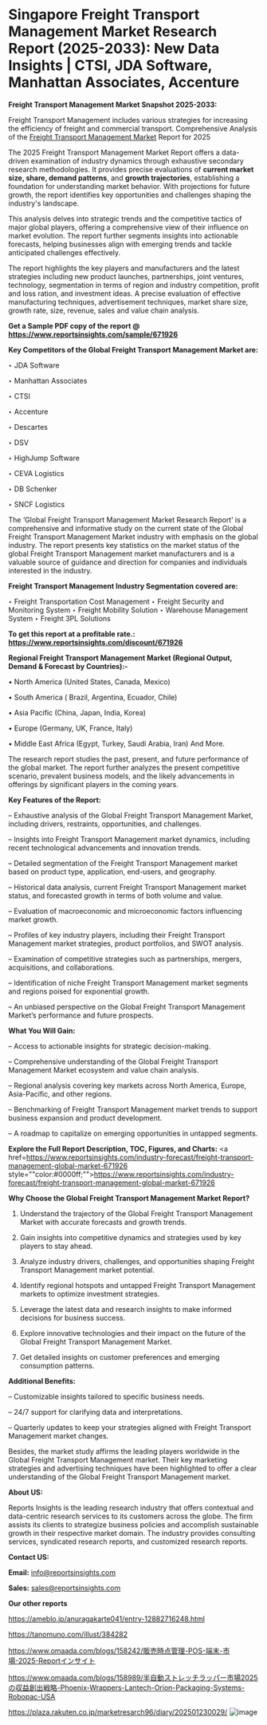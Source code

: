 # Singapore Freight Transport Management Market Research Report (2025-2033): New Data Insights | CTSI, JDA Software, Manhattan Associates, Accenture

<strong>Freight Transport Management Market Snapshot 2025-2033:</strong>

Freight Transport Management includes various strategies for increasing the efficiency of freight and commercial transport. Comprehensive Analysis of the <a href=https://www.reportsinsights.com/sample/671926>Freight Transport Management Market</a> Report for 2025

The 2025 Freight Transport Management Market Report offers a data-driven examination of industry dynamics through exhaustive secondary research methodologies. It provides precise evaluations of <strong>current market size, share, demand patterns</strong>, and <strong>growth trajectories</strong>, establishing a foundation for understanding market behavior. With projections for future growth, the report identifies key opportunities and challenges shaping the industry's landscape.

This analysis delves into strategic trends and the competitive tactics of major global players, offering a comprehensive view of their influence on market evolution. The report further segments insights into actionable forecasts, helping businesses align with emerging trends and tackle anticipated challenges effectively.

The report highlights the key players and manufacturers and the latest strategies including new product launches, partnerships, joint ventures, technology, segmentation in terms of region and industry competition, profit and loss ration, and investment ideas. A precise evaluation of effective manufacturing techniques, advertisement techniques, market share size, growth rate, size, revenue, sales and value chain analysis.

<strong>Get a Sample PDF copy of the report @ <a href=https://www.reportsinsights.com/sample/671926 style=color:#0000ff;>https://www.reportsinsights.com/sample/671926</a></strong>

<strong>Key Competitors of the Global Freight Transport Management Market are:</strong>

‣ JDA Software

‣ Manhattan Associates

‣ CTSI

‣ Accenture

‣ Descartes

‣ DSV

‣ HighJump Software

‣ CEVA Logistics

‣ DB Schenker

‣ SNCF Logistics

The ‘Global Freight Transport Management Market Research Report’ is a comprehensive and informative study on the current state of the Global Freight Transport Management Market industry with emphasis on the global industry. The report presents key statistics on the market status of the global Freight Transport Management market manufacturers and is a valuable source of guidance and direction for companies and individuals interested in the industry.

<strong>Freight Transport Management Industry Segmentation covered are:</strong>

‣ Freight Transportation Cost Management
‣ Freight Security and Monitoring System
‣ Freight Mobility Solution
‣ Warehouse Management System
‣ Freight 3PL Solutions

<strong>To get this report at a profitable rate.: <a href=https://www.reportsinsights.com/discount/671926 style=color:#0000ff;>https://www.reportsinsights.com/discount/671926</a></strong>

<strong>Regional Freight Transport Management Market (Regional Output, Demand &amp; Forecast by Countries):-</strong>

• North America (United States, Canada, Mexico)

• South America ( Brazil, Argentina, Ecuador, Chile)

• Asia Pacific (China, Japan, India, Korea)

• Europe (Germany, UK, France, Italy)

• Middle East Africa (Egypt, Turkey, Saudi Arabia, Iran) And More.

The research report studies the past, present, and future performance of the global market. The report further analyzes the present competitive scenario, prevalent business models, and the likely advancements in offerings by significant players in the coming years.

<strong>Key Features of the Report:</strong>

– Exhaustive analysis of the Global Freight Transport Management Market, including drivers, restraints, opportunities, and challenges.

– Insights into Freight Transport Management market dynamics, including recent technological advancements and innovation trends.

– Detailed segmentation of the Freight Transport Management market based on product type, application, end-users, and geography.

– Historical data analysis, current Freight Transport Management market status, and forecasted growth in terms of both volume and value.

– Evaluation of macroeconomic and microeconomic factors influencing market growth.

– Profiles of key industry players, including their Freight Transport Management market strategies, product portfolios, and SWOT analysis.

– Examination of competitive strategies such as partnerships, mergers, acquisitions, and collaborations.

– Identification of niche Freight Transport Management market segments and regions poised for exponential growth.

– An unbiased perspective on the Global Freight Transport Management Market’s performance and future prospects.

<strong>What You Will Gain:</strong>

– Access to actionable insights for strategic decision-making.

– Comprehensive understanding of the Global Freight Transport Management Market ecosystem and value chain analysis.

– Regional analysis covering key markets across North America, Europe, Asia-Pacific, and other regions.

– Benchmarking of Freight Transport Management market trends to support business expansion and product development.

– A roadmap to capitalize on emerging opportunities in untapped segments.

<strong>Explore the Full Report Description, TOC, Figures, and Charts:</strong>
<a href=https://www.reportsinsights.com/industry-forecast/freight-transport-management-global-market-671926 style=""color:#0000ff;"">https://www.reportsinsights.com/industry-forecast/freight-transport-management-global-market-671926</a>

<strong>Why Choose the Global Freight Transport Management Market Report?</strong>

1. Understand the trajectory of the Global Freight Transport Management Market with accurate forecasts and growth trends.

2. Gain insights into competitive dynamics and strategies used by key players to stay ahead.

3. Analyze industry drivers, challenges, and opportunities shaping Freight Transport Management market potential.

4. Identify regional hotspots and untapped Freight Transport Management markets to optimize investment strategies.

5. Leverage the latest data and research insights to make informed decisions for business success.

6. Explore innovative technologies and their impact on the future of the Global Freight Transport Management Market.

7. Get detailed insights on customer preferences and emerging consumption patterns.

<strong>Additional Benefits:</strong>

– Customizable insights tailored to specific business needs.

– 24/7 support for clarifying data and interpretations.

– Quarterly updates to keep your strategies aligned with Freight Transport Management market changes.

Besides, the market study affirms the leading players worldwide in the Global Freight Transport Management market. Their key marketing strategies and advertising techniques have been highlighted to offer a clear understanding of the Global Freight Transport Management market.

<strong><strong>About US</strong>:</strong>

Reports Insights is the leading research industry that offers contextual and data-centric research services to its customers across the globe. The firm assists its clients to strategize business policies and accomplish sustainable growth in their respective market domain. The industry provides consulting services, syndicated research reports, and customized research reports.

<strong>Contact US:</strong>

<p class=><b>Email:</b> <a href=mailto:info@reportsinsights.com>info@reportsinsights.com</a></p>
<p class=><b>Sales:</b> <a href=mailto:sales@reportsinsights.com>sales@reportsinsights.com</a></p>

<strong>Our other reports</strong>

<a href=https://ameblo.jp/anuragakarte041/entry-12882716248.html>https://ameblo.jp/anuragakarte041/entry-12882716248.html</a>

<a href=https://tanomuno.com/illust/384282>https://tanomuno.com/illust/384282</a>

<a href=https://www.omaada.com/blogs/158242/販売時点管理-POS-端末-市場-2025-Reportインサイト>https://www.omaada.com/blogs/158242/販売時点管理-POS-端末-市場-2025-Reportインサイト</a>

<a href=https://www.omaada.com/blogs/158989/半自動ストレッチラッパー市場2025の収益創出戦略-Phoenix-Wrappers-Lantech-Orion-Packaging-Systems-Robopac-USA>https://www.omaada.com/blogs/158989/半自動ストレッチラッパー市場2025の収益創出戦略-Phoenix-Wrappers-Lantech-Orion-Packaging-Systems-Robopac-USA</a>

<a href=https://plaza.rakuten.co.jp/marketresarch96/diary/202501230029/>https://plaza.rakuten.co.jp/marketresarch96/diary/202501230029/</a>
![image](https://github.com/user-attachments/assets/c2fe83e4-6a90-44a1-976b-fbd140d68a47)
